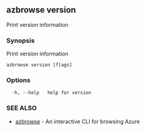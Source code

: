 ## azbrowse version

Print version information

### Synopsis

Print version information

```
azbrowse version [flags]
```

### Options

```
  -h, --help   help for version
```

### SEE ALSO

* [azbrowse](azbrowse.md)	 - An interactive CLI for browsing Azure

